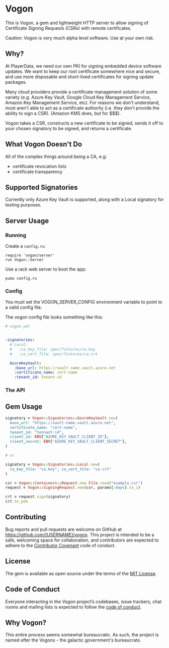 # Vogon

This is Vogon, a gem and lightweight HTTP server to allow signing of
Certificate Signing Requests (CSRs) with remote certificates.

Caution: Vogon is very much alpha level software. Use at your own risk.

## Why?

At PlayerData, we need our own PKI for signing embedded device software updates.
We want to keep our root certificate somewhere nice and secure, and use more disposable
and short-lived certificates for signing update packages.

Many cloud providers provide a certificate management solution of some variety
(e.g. Azure Key Vault, Google Cloud Key Management Service, Amazon Key Management Service, etc).
For reasons we don't understand, most aren't able to act as a certificate authority (i.e. they
don't provide the ability to sign a CSR).
(Amazon KMS does, but for $$$).

Vogon takes a CSR, constructs a new certificate to be signed, sends it off to your chosen
signatory to be signed, and returns a certificate.

## What Vogon Doesn't Do

All of the complex things around being a CA, e.g:
* certificate revocation lists
* certificate transparency

## Supported Signatories

Currently only Azure Key Vault is supported, along with a Local signatory for testing purposes.

## Server Usage

### Running

Create a `config.ru`:

```
require 'vogon/server'
run Vogon::Server
```

Use a rack web server to boot the app:

```
puma config.ru
```

### Config

You must set the VOGON_SERVER_CONFIG environment variable to point to a valid config file.

The vogon config file looks something like this:

```yml
# vogon.yml


:signatories:
  # Local:
  #   :ca_key_file: spec/fixtures/ca.key
  #   :ca_cert_file: spec/fixtures/ca.crt

  AzureKeyVault:
    :base_url: https://vault-name.vault.azure.net
    :certificate_name: cert-name
    :tenant_id: tenant-id
```

### The API



## Gem Usage

```rb
signatory = Vogon::Signatories::AzureKeyVault.new(
  base_url: "https://vault-name.vault.azure.net",
  certificate_name: "cert-name",
  tenant_id: "tennant-id",
  client_id: ENV["AZURE_KEY_VAULT_CLIENT_ID"],
  client_secret: ENV["AZURE_KEY_VAULT_CLIENT_SECRET"],
)

# or

signatory = Vogon::Signatories::Local.new(
  ca_key_file: "ca.key", ca_cert_file: "ca.crt"
)

csr = Vogon::Containers::Request.new File.read("example.csr")
request = Vogon::SigningRequest.new(csr, params[:days].to_i)

crt = request.sign(signatory)
crt.to_pem
```

## Contributing

Bug reports and pull requests are welcome on GitHub at https://github.com/[USERNAME]/vogon. This project is intended to be a safe, welcoming space for collaboration, and contributors are expected to adhere to the [Contributor Covenant](http://contributor-covenant.org) code of conduct.

## License

The gem is available as open source under the terms of the [MIT License](https://opensource.org/licenses/MIT).

## Code of Conduct

Everyone interacting in the Vogon project’s codebases, issue trackers, chat rooms and mailing lists is expected to follow the [code of conduct](https://github.com/[USERNAME]/vogon/blob/master/CODE_OF_CONDUCT.md).

## Why Vogon?

This entire process seems somewhat bureaucratic.
As such, the project is named after the Vogons - the galactic government's bureaucrats.
